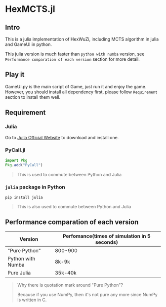 # HexMCTS.jl

## Intro

This is a julia implementation of HexWuZi, including MCTS algorithm in julia and GameUI in python.

This julia version is much faster than `python with numba` version, see `Performance comparation of each version` section for more detail.

## Play it

GameUI.py is the main script of Game, just run it and enjoy the game. However, you should install all dependency first, please follow `Requirement` section to install them well.

## Requirement

### Julia

Go to [Juila Official Website](https://julialang.org/downloads//) to download and install one.

### PyCall.jl

```julia
import Pkg
Pkg.add("PyCall")
```

> This is used to commute between Python and Julia

### `julia` package in Python

```shell
pip install julia
```

> This is also used to commute between Python and Julia

## Performance comparation of each version

| Version           | Perfomance(times of simulation in 5 seconds) |
| ----------------- | -------------------------------------------- |
| "Pure Python"     | 800-900                                      |
| Python with Numba | 8k-9k                                        |
| Pure Julia        | 35k-40k                                      |

> Why there is quotation mark around "Pure Python"?
> 
> Because if you use NumPy, then it's not pure any more since NumPy is written in C.